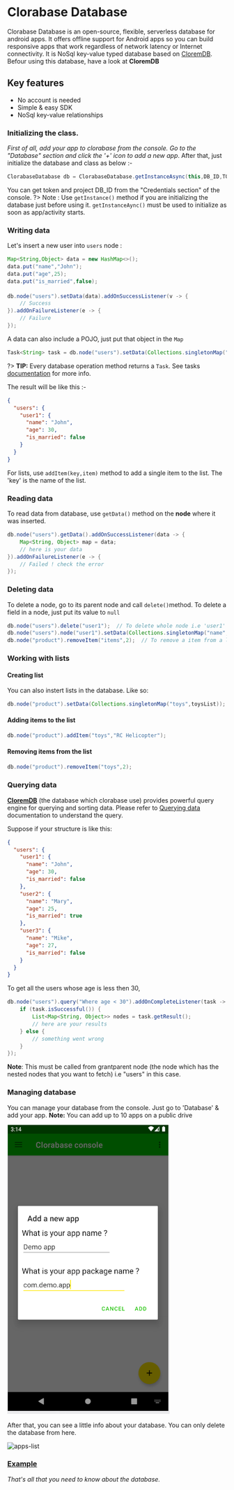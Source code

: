 # Clorabase Database
Clorabase Database is an open-source, flexible, serverless database for android apps. It offers offline support for Android apps so you can build responsive apps that work regardless of network latency or Internet connectivity. It is NoSql key-value typed database based on [CloremDB](https://github.com/ErrorxCode/CloremDB). Befour using this database, have a look at **CloremDB**

## Key features
- No account is needed
- Simple & easy SDK
- NoSql key-value relationships

### Initializing the class.
*First of all, add your app to clorabase from the console. Go to the "Database" section and click the '+' icon to add a new app*.
After that, just initialize the database and class as below :-

```java
ClorabaseDatabase db = ClorabaseDatabase.getInstanceAsync(this,DB_ID,TOKEN);
```
You can get token and project DB_ID from the "Credentials section" of the console.
?> Note : Use `getInstance()` method if you are initializing the database just before using it. `getInstanceAync()` must be used to initialize as soon as app/activity starts.


### Writing data
Let's insert a new user into `users` node :
```java
Map<String,Object> data = new HashMap<>();
data.put("name","John");
data.put("age",25);
data.put("is_married",false);

db.node("users").setData(data).addOnSuccessListener(v -> {
    // Success
}).addOnFailureListener(e -> {
    // Failure
});               
```

A data can also include a POJO, just put that object in the `Map`
```java
Task<String> task = db.node("users").setData(Collections.singletonMap("user1",new User("jhon",25,false)));
```
?> **TIP:** Every database operation method returns a `Task`. See tasks [documentation](https://developers.google.com/android/guides/tasks) for more info.

The result will be like this :- 
```json
{
  "users": {
    "user1": {
      "name": "John",
      "age": 30,
      "is_married": false
    }
  }
}
```
For lists, use `addItem(key,item)` method to add a single item to the list. The 'key' is the name of the list.
### Reading data
To read data from database, use `getData()` method on the **node** where it was inserted.
```java
db.node("users").getData().addOnSuccessListener(data -> {
    Map<String, Object> map = data;
    // here is your data
}).addOnFailureListener(e -> {
    // Failed ! check the error
});
```

### Deleting data
To delete a node, go to its parent node and call `delete()`method. To delete a field in a node, just put its value to `null`
```java
db.node("users").delete("user1");  // To delete whole node i.e 'user1'
db.node("users").node("user1").setData(Collections.singletonMap("name", null));  // To remove a perticular field from a node i.e name
db.node("product").removeItem("items",2);  // To remove a item from a list
```

### Working with lists
#### Creating list
You can also instert lists in the database. Like so:
```java
db.node("product").setData(Collections.singletonMap("toys",toysList));
```
#### Adding items to the list
```java
db.node("product").addItem("toys","RC Helicopter");
```

#### Removing items from the list
```java
db.node("product").removeItem("toys",2);
```

### Querying data
**[CloremDB](https://github.com/ErrorxCode/CloremDB)** (the database which clorabase use) provides powerful query engine for querying and sorting data. Please
refer to [Querying data](https://github.com/ErrorxCode/CloremDB/wiki/Guide#custom-sql-like-query) documentation to understand the query.

Suppose if your structure is like this:
```JSON
{
  "users": {
    "user1": {
      "name": "John",
      "age": 30,
      "is_married": false
    },
    "user2": {
      "name": "Mary",
      "age": 25,
      "is_married": true
    },
    "user3": {
      "name": "Mike",
      "age": 27,
      "is_married": false
    }
  }
}
```
To get all the users whose age is less then 30,
```java
db.node("users").query("Where age < 30").addOnCompleteListener(task -> {
    if (task.isSuccessful()) {
        List<Map<String, Object>> nodes = task.getResult();
        // here are your results
    } else {
        // something went wrong
    }
});
```
**Note**: This must be called from grantparent node (the node which has the nested nodes that you want to fetch) i.e "users" in this case.


### Managing database
You can manage your database from the console. Just go to 'Database' & add your app.
**Note:** You can add up to 10 apps on a public drive

![add-app](add-app.png)

After that, you can see a little info about your database. You can only delete the database from here.

![apps-list](https://user-images.githubusercontent.com/65817230/160416188-15447fa5-c5ff-4413-b61b-02c834341d90.png)



### [Example](https://github.com/ErrorxCode/clorabase-sample)
*That's all that you need to know about the database.*

